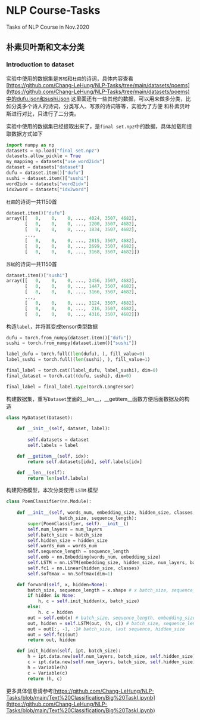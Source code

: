 # NLP Course-Tasks
Tasks of NLP Course in Nov.2020
## 朴素贝叶斯和文本分类
### Introduction to dataset
实验中使用的数据集是`苏轼`和`杜甫`的诗词，具体内容查看[https://github.com/Chang-LeHung/NLP-Tasks/tree/main/datasets/poems](https://github.com/Chang-LeHung/NLP-Tasks/tree/main/datasets/poems)中的dufu.json和sushi.json 这里面还有一些其他的数据，可以用来做多分类，比如分类多个诗人的诗词，分类写人、写景的诗词等等，实验为了方便
和朴素贝叶斯进行对比，只进行了二分类。

实验中使用的数据集已经提取出来了，是`final set.npz`中的数据，具体加载和提取数据方式如下

```python
import numpy as np
datasets = np.load("final set.npz")
datasets.allow_pickle = True
my_mapping = datasets["use_word2idx"]
dataset = datasets["dataset"]
dufu = dataset.item()["dufu"]
sushi = dataset.item()["sushi"]
word2idx = datasets["word2idx"]
idx2word = datasets["idx2word"]
```
`杜甫`的诗词一共1150首
```python
dataset.item()["dufu"]
array([[   0,    0,    0, ..., 4024, 3507, 4682],
       [   0,    0,    0, ..., 1200, 3507, 4682],
       [   0,    0,    0, ..., 1834, 3507, 4682],
       ...,
       [   0,    0,    0, ..., 2815, 3507, 4682],
       [   0,    0,    0, ..., 2699, 3507, 4682],
       [   0,    0,    0, ..., 3168, 3507, 4682]])
```
`苏轼`的诗词一共1150首
```python
dataset.item()["sushi"]
array([[   0,    0,    0, ..., 2456, 3507, 4682],
       [   0,    0,    0, ..., 1447, 3507, 4682],
       [   0,    0,    0, ..., 3166, 3507, 4682],
       ...,
       [   0,    0,    0, ..., 3124, 3507, 4682],
       [   0,    0,    0, ...,  216, 3507, 4682],
       [   0,    0,    0, ..., 4316, 3507, 4682]])
```
构造`label`，并将其变成tensor类型数据
```python
dufu = torch.from_numpy(dataset.item()["dufu"])
sushi = torch.from_numpy(dataset.item()["sushi"])

label_dufu = torch.full((len(dufu), ), fill_value=0)
label_sushi = torch.full((len(sushi), ), fill_value=1)

final_label = torch.cat((label_dufu, label_sushi), dim=0)
final_dataset = torch.cat((dufu, sushi), dim=0)

final_label = final_label.type(torch.LongTensor)
```
构建数据集，重写`Dataset`里面的__len__，__getitem__函数方便后面数据及的构造
```python
class MyDataset(Dataset):
    
    def __init__(self, dataset, label):
        
        self.datasets = dataset
        self.labels = label

    def __getitem__(self, idx):
        return self.datasets[idx], self.labels[idx]

    def __len__(self):
        return len(self.labels)
```
构建网络模型，本次分类使用 `LSTM` 模型
```python
class PoemClassifier(nn.Module):
    
    def __init__(self, words_num, embedding_size, hidden_size, classes, num_layers,
                    batch_size, sequence_length):
        super(PoemClassifier, self).__init__()
        self.num_layers = num_layers
        self.batch_size = batch_size
        self.hidden_size = hidden_size
        self.words_num = words_num
        self.sequence_length = sequence_length
        self.emb = nn.Embedding(words_num, embedding_size)
        self.LSTM = nn.LSTM(embedding_size, hidden_size, num_layers, batch_first=True)
        self.fc1 = nn.Linear(hidden_size, classes)
        self.softmax = nn.Softmax(dim=1)

    def forward(self, x, hidden=None):
        batch_size, sequence_length = x.shape # x batch_size, sequence_length
        if hidden is None:
            h, c = self.init_hidden(x, batch_size)
        else:
            h. c = hidden
        out = self.emb(x) # batch_size, sequence_length, embedding_size
        out, hidden = self.LSTM(out, (h, c)) # batch_size, sequence_length, hidden_size
        out = out[:, -1, :]# batch_size, last sequence, hidden_size
        out = self.fc1(out)
        return out, hidden

    def init_hidden(self, ipt, batch_size):
        h = ipt.data.new(self.num_layers, batch_size, self.hidden_size).fill_(0).float()
        c = ipt.data.new(self.num_layers, batch_size, self.hidden_size).fill_(0).float()
        h = Variable(h)
        c = Variable(c)
        return (h, c)
```
更多具体信息请参考[https://github.com/Chang-LeHung/NLP-Tasks/blob/main/Text%20Classification/Big%20TaskI.ipynb](https://github.com/Chang-LeHung/NLP-Tasks/blob/main/Text%20Classification/Big%20TaskI.ipynb)
